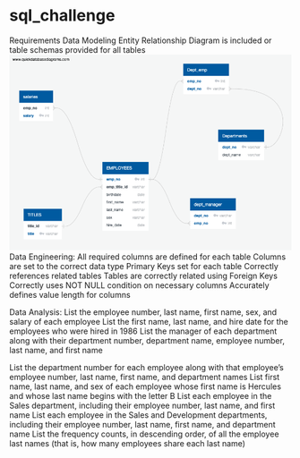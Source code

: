 # sql_challenge

Requirements
Data Modeling
Entity Relationship Diagram is included or table schemas provided for all tables 
![ERD Diagram](QuickDBD-export.png)
Data Engineering:
All required columns are defined for each table 
Columns are set to the correct data type 
Primary Keys set for each table 
Correctly references related tables 
Tables are correctly related using Foreign Keys
Correctly uses NOT NULL condition on necessary columns 
Accurately defines value length for columns 

Data Analysis:
List the employee number, last name, first name, sex, and salary of each employee 
List the first name, last name, and hire date for the employees who were hired in 1986 
List the manager of each department along with their department number, department name, employee number, last name, and first name 

List the department number for each employee along with that employee’s employee number, last name, first name, and department names
List first name, last name, and sex of each employee whose first name is Hercules and whose last name begins with the letter B 
List each employee in the Sales department, including their employee number, last name, and first name 
List each employee in the Sales and Development departments, including their employee number, last name, first name, and department name 
List the frequency counts, in descending order, of all the employee last names (that is, how many employees share each last name) 
